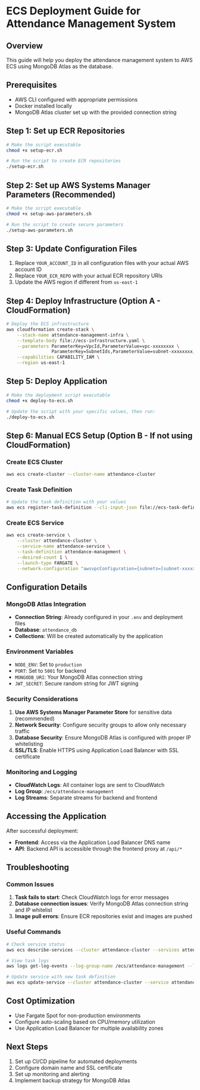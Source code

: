 # ECS Deployment Guide for Attendance Management System

## Overview
This guide will help you deploy the attendance management system to AWS ECS using MongoDB Atlas as the database.

## Prerequisites
- AWS CLI configured with appropriate permissions
- Docker installed locally
- MongoDB Atlas cluster set up with the provided connection string

## Step 1: Set up ECR Repositories
```bash
# Make the script executable
chmod +x setup-ecr.sh

# Run the script to create ECR repositories
./setup-ecr.sh
```

## Step 2: Set up AWS Systems Manager Parameters (Recommended)
```bash
# Make the script executable
chmod +x setup-aws-parameters.sh

# Run the script to create secure parameters
./setup-aws-parameters.sh
```

## Step 3: Update Configuration Files
1. Replace `YOUR_ACCOUNT_ID` in all configuration files with your actual AWS account ID
2. Replace `YOUR_ECR_REPO` with your actual ECR repository URIs
3. Update the AWS region if different from `us-east-1`

## Step 4: Deploy Infrastructure (Option A - CloudFormation)
```bash
# Deploy the ECS infrastructure
aws cloudformation create-stack \
    --stack-name attendance-management-infra \
    --template-body file://ecs-infrastructure.yaml \
    --parameters ParameterKey=VpcId,ParameterValue=vpc-xxxxxxxx \
                 ParameterKey=SubnetIds,ParameterValue=subnet-xxxxxxxx,subnet-yyyyyyyy \
    --capabilities CAPABILITY_IAM \
    --region us-east-1
```

## Step 5: Deploy Application
```bash
# Make the deployment script executable
chmod +x deploy-to-ecs.sh

# Update the script with your specific values, then run:
./deploy-to-ecs.sh
```

## Step 6: Manual ECS Setup (Option B - If not using CloudFormation)

### Create ECS Cluster
```bash
aws ecs create-cluster --cluster-name attendance-cluster
```

### Create Task Definition
```bash
# Update the task definition with your values
aws ecs register-task-definition --cli-input-json file://ecs-task-definition-secure.json
```

### Create ECS Service
```bash
aws ecs create-service \
    --cluster attendance-cluster \
    --service-name attendance-service \
    --task-definition attendance-management \
    --desired-count 1 \
    --launch-type FARGATE \
    --network-configuration "awsvpcConfiguration={subnets=[subnet-xxxxxxxx],securityGroups=[sg-xxxxxxxx],assignPublicIp=ENABLED}"
```

## Configuration Details

### MongoDB Atlas Integration
- **Connection String**: Already configured in your `.env` and deployment files
- **Database**: `attendance_db`
- **Collections**: Will be created automatically by the application

### Environment Variables
- `NODE_ENV`: Set to `production`
- `PORT`: Set to `5001` for backend
- `MONGODB_URI`: Your MongoDB Atlas connection string
- `JWT_SECRET`: Secure random string for JWT signing

### Security Considerations
1. **Use AWS Systems Manager Parameter Store** for sensitive data (recommended)
2. **Network Security**: Configure security groups to allow only necessary traffic
3. **Database Security**: Ensure MongoDB Atlas is configured with proper IP whitelisting
4. **SSL/TLS**: Enable HTTPS using Application Load Balancer with SSL certificate

### Monitoring and Logging
- **CloudWatch Logs**: All container logs are sent to CloudWatch
- **Log Group**: `/ecs/attendance-management`
- **Log Streams**: Separate streams for backend and frontend

## Accessing the Application
After successful deployment:
- **Frontend**: Access via the Application Load Balancer DNS name
- **API**: Backend API is accessible through the frontend proxy at `/api/*`

## Troubleshooting

### Common Issues
1. **Task fails to start**: Check CloudWatch logs for error messages
2. **Database connection issues**: Verify MongoDB Atlas connection string and IP whitelist
3. **Image pull errors**: Ensure ECR repositories exist and images are pushed

### Useful Commands
```bash
# Check service status
aws ecs describe-services --cluster attendance-cluster --services attendance-service

# View task logs
aws logs get-log-events --log-group-name /ecs/attendance-management --log-stream-name backend/backend/TASK_ID

# Update service with new task definition
aws ecs update-service --cluster attendance-cluster --service attendance-service --task-definition attendance-management:REVISION
```

## Cost Optimization
- Use Fargate Spot for non-production environments
- Configure auto-scaling based on CPU/memory utilization
- Use Application Load Balancer for multiple availability zones

## Next Steps
1. Set up CI/CD pipeline for automated deployments
2. Configure domain name and SSL certificate
3. Set up monitoring and alerting
4. Implement backup strategy for MongoDB Atlas